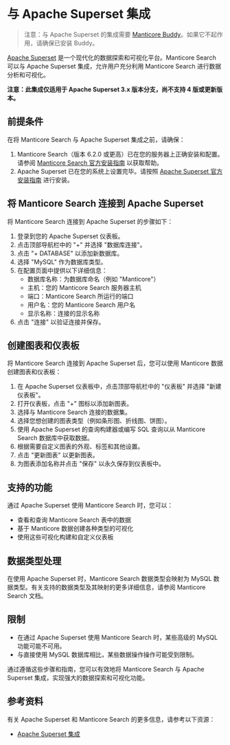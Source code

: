 # 与 Apache Superset 集成

> 注意：与 Apache Superset 的集成需要 [Manticore Buddy](../Installation/Manticore_Buddy.md)。如果它不起作用，请确保已安装 Buddy。

[Apache Superset](https://superset.apache.org/) 是一个现代化的数据探索和可视化平台。Manticore Search 可以与 Apache Superset 集成，允许用户充分利用 Manticore Search 进行数据分析和可视化。

**注意：此集成仅适用于 Apache Superset 3.x 版本分支，尚不支持 4 版或更新版本。**

## 前提条件

在将 Manticore Search 与 Apache Superset 集成之前，请确保：

1. Manticore Search（版本 6.2.0 或更高）已在您的服务器上正确安装和配置。请参阅 [Manticore Search 官方安装指南](https://manual.manticoresearch.com/Installation/Installation) 以获取帮助。
2. Apache Superset 已在您的系统上设置完毕。请按照 [Apache Superset 官方安装指南](https://superset.apache.org/docs/quickstart) 进行安装。

## 将 Manticore Search 连接到 Apache Superset

将 Manticore Search 连接到 Apache Superset 的步骤如下：

1. 登录到您的 Apache Superset 仪表板。
2. 点击顶部导航栏中的 "+" 并选择 "数据库连接"。
3. 点击 "+ DATABASE" 以添加新数据库。
4. 选择 "MySQL" 作为数据库类型。
5. 在配置页面中提供以下详细信息：
   - 数据库名称：为数据库命名（例如 "Manticore"）
   - 主机：您的 Manticore Search 服务器主机
   - 端口：Manticore Search 所运行的端口
   - 用户名：您的 Manticore Search 用户名
   - 显示名称：连接的显示名称
6. 点击 "连接" 以验证连接并保存。

## 创建图表和仪表板

将 Manticore Search 连接到 Apache Superset 后，您可以使用 Manticore 数据创建图表和仪表板：

1. 在 Apache Superset 仪表板中，点击顶部导航栏中的 "仪表板" 并选择 "新建仪表板"。
2. 打开仪表板，点击 "+" 图标以添加新图表。
3. 选择与 Manticore Search 连接的数据集。
4. 选择您想创建的图表类型（例如条形图、折线图、饼图）。
5. 使用 Apache Superset 的查询构建器或编写 SQL 查询以从 Manticore Search 数据库中获取数据。
6. 根据需要自定义图表的外观、标签和其他设置。
7. 点击 "更新图表" 以更新图表。
8. 为图表添加名称并点击 "保存" 以永久保存到仪表板中。

## 支持的功能

通过 Apache Superset 使用 Manticore Search 时，您可以：

- 查看和查询 Manticore Search 表中的数据
- 基于 Manticore 数据创建各种类型的可视化
- 使用这些可视化构建和自定义仪表板

## 数据类型处理

在使用 Apache Superset 时，Manticore Search 数据类型会映射为 MySQL 数据类型。有关支持的数据类型及其映射的更多详细信息，请参阅 Manticore Search 文档。

## 限制

- 在通过 Apache Superset 使用 Manticore Search 时，某些高级的 MySQL 功能可能不可用。
- 与直接使用 MySQL 数据库相比，某些数据操作操作可能受到限制。

通过遵循这些步骤和指南，您可以有效地将 Manticore Search 与 Apache Superset 集成，实现强大的数据探索和可视化功能。

## 参考资料
有关 Apache Superset 和 Manticore Search 的更多信息，请参考以下资源：
- [Apache Superset 集成](https://manticoresearch.com/blog/manticoresearch-apache-superset-integration/)

